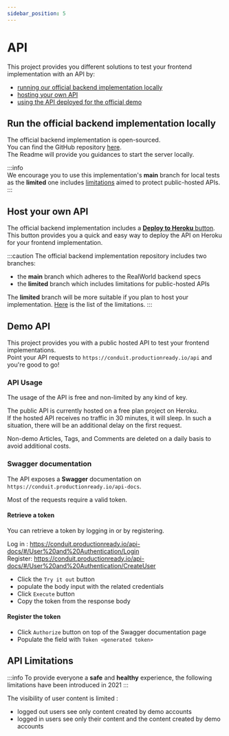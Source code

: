```yaml
---
sidebar_position: 5
---
```


# API

This project provides you different solutions to test your frontend implementation with an API by:
- [running our official backend implementation locally](#run-the-official-backend-implementation-locally)
- [hosting your own API](#host-your-own-api)
- [using the API deployed for the official demo](#demo-api)

## Run the official backend implementation locally

The official backend implementation is open-sourced.  
You can find the GitHub repository [here](https://github.com/gothinkster/node-express-prisma-v1-official-app).  
The Readme will provide you guidances to start the server locally.

:::info  
We encourage you to use this implementation's **main** branch for local tests as the **limited** one includes [limitations](#api-limitations) aimed to protect public-hosted APIs.  
:::


## Host your own API

The official backend implementation includes a [**Deploy to Heroku** button](https://github.com/gothinkster/node-express-prisma-v1-official-app#deploy-to-heroku).  
This button provides you a quick and easy way to deploy the API on Heroku for your frontend implementation.

:::caution 
The official backend implementation repository includes two branches:
- the **main** branch which adheres to the RealWorld backend specs
- the **limited** branch which includes limitations for public-hosted APIs

The **limited** branch will be more suitable if you plan to host your implementation.
[Here](#api-limitations) is the list of the limitations.
:::

## Demo API

This project provides you with a public hosted API to test your frontend implementations.  
Point your API requests to `https://conduit.productionready.io/api` and you're good to go!


### API Usage

The usage of the API is free and non-limited by any kind of key.

The public API is currently hosted on a free plan project on Heroku.  
If the hosted API receives no traffic in 30 minutes, it will sleep. In such a situation, there will be an additional delay on the first request.

Non-demo Articles, Tags, and Comments are deleted on a daily basis to avoid additional costs.

### Swagger documentation

The API exposes a **Swagger** documentation on `https://conduit.productionready.io/api-docs`.

Most of the requests require a valid token.

#### Retrieve a token

You can retrieve a token by logging in or by registering.

Log in : https://conduit.productionready.io/api-docs/#/User%20and%20Authentication/Login  
Register: https://conduit.productionready.io/api-docs/#/User%20and%20Authentication/CreateUser  

* Click the `Try it out` button
* populate the body input with the related credentials
* Click `Execute` button
* Copy the token from the response body

#### Register the token

* Click `Authorize` button on top of the Swagger documentation page
* Populate the field with `Token <generated token>`

## API Limitations

:::info
To provide everyone a **safe** and **healthy** experience, the following limitations have been introduced in 2021
:::

The visibility of user content is limited :
- logged out users see only content created by demo accounts
- logged in users see only their content and the content created by demo accounts
